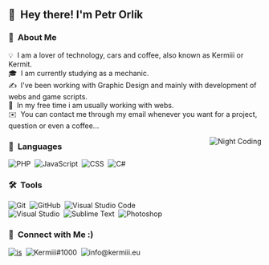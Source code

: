 ## 👋 &nbsp;Hey there! I'm Petr Orlík

### 👨 &nbsp;About Me

💡 &nbsp;I am a lover of technology, cars and coffee, also known as Kermiii or Kermit.\
🎓 &nbsp;I am currently studying as a mechanic.\
✍️ &nbsp;I've been working with Graphic Design and mainly with development of webs and game scripts.\
📄 &nbsp;In my free time i am usually working with webs.\
✉️ &nbsp;You can contact me through my email whenever you want for a project, question or even a coffee...

<img alt="Night Coding" src="https://i.imgur.com/MfXGIDb.png" align="right"/>

### :open_file_folder: &nbsp;Languages

![PHP](https://img.shields.io/badge/-PHP-5c4196?style=flat&logo=PHP&logoColor=1572B6)&nbsp;
![JavaScript](https://img.shields.io/badge/-JavaScript-5c4196?style=flat&logo=javascript)&nbsp;
![CSS](https://img.shields.io/badge/-CSS-5c4196?style=flat&logo=CSS3&logoColor=1572B6)&nbsp;
![C#](https://img.shields.io/badge/c%23-%23239120.svg?style=for-the-badge&logo=c-sharp&logoColor=1572B6)&nbsp;

### 🛠 &nbsp;Tools

![Git](https://img.shields.io/badge/-Git-5c4196?style=flat&logo=git)&nbsp;
![GitHub](https://img.shields.io/badge/-GitHub-5c4196?style=flat&logo=github)&nbsp;
![Visual Studio Code](https://img.shields.io/badge/-Visual%20Studio%20Code-5c4196?style=flat&logo=visual-studio-code&logoColor=007ACC)&nbsp;\
![Visual Studio](https://img.shields.io/badge/-Visual%20Studio-5c4196?style=flat&logo=visual-studio&logoColor=00eeff)&nbsp;
![Sublime Text](https://img.shields.io/badge/-Sublime%20Text-5c4196?style=flat&logo=sublime-text)&nbsp;
![Photoshop](https://img.shields.io/badge/-Photoshop-5c4196?style=flat&logo=adobe-photoshop)&nbsp;

### 🤝 &nbsp;Connect with Me :)

[![is](https://img.shields.io/badge/-@petr_kermiii-5c4196?style=flat-square&logo=Instagram&logoColor=white)](https://www.instagram.com/petr_kermiii)&nbsp;
![Kermiii#1000](https://img.shields.io/badge/-Kermiii%231000-5c4196?style=flat&logo=Discord&logoColor=1572B6)&nbsp;
![info@kermiii.eu](https://img.shields.io/badge/-info@kermiii.eu-5c4196?style=flat)
